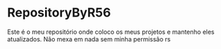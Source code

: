 # RepositoryByR56
Este é o meu repositório onde coloco os meus projetos e mantenho eles atualizados.
Não mexa em nada sem minha permissão rs
